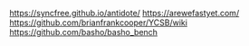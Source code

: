 https://syncfree.github.io/antidote/
https://arewefastyet.com/
https://github.com/brianfrankcooper/YCSB/wiki
https://github.com/basho/basho_bench
